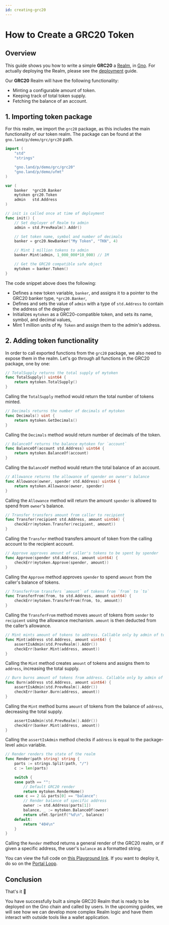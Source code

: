 ```yaml
---
id: creating-grc20
---
```


# How to Create a GRC20 Token
## Overview

This guide shows you how to write a simple **GRC20**
a [Realm](../concepts/realms.md), in [Gno](../concepts/gno-language.md). For actually deploying the Realm, please see the
[deployment](deploy.md) guide.

Our **GRC20** Realm will have the following functionality:

- Minting a configurable amount of token.
- Keeping track of total token supply.
- Fetching the balance of an account.

## 1. Importing token package
For this realm, we import the `grc20` package, as this includes
the main functionality of our token realm. The package can be found at the 
`gno.land/p/demo/grc/grc20` path.

[embedmd]:# (../assets/how-to-guides/creating-grc20/mytoken-1.gno go)
```go
import (
	"std"
	"strings"

	"gno.land/p/demo/grc/grc20"
	"gno.land/p/demo/ufmt"
)

var (
	banker  *grc20.Banker
	mytoken grc20.Token
	admin   std.Address
)

// init is called once at time of deployment
func init() {
	// Set deployer of Realm to admin
	admin = std.PrevRealm().Addr()

	// Set token name, symbol and number of decimals
	banker = grc20.NewBanker("My Token", "TKN", 4)

	// Mint 1 million tokens to admin
	banker.Mint(admin, 1_000_000*10_000) // 1M

	// Get the GRC20 compatible safe object
	mytoken = banker.Token()
}

```

The code snippet above does the following:
- Defines a new token variable, `banker`, and assigns it to a
pointer to the GRC20 banker type, `*grc20.Banker`,
- Defines and sets the value of `admin` with a type of `std.Address` to contain 
the address of the deployer
- Initializes `mytoken` as a GRC20-compatible token, and sets its name, symbol,
  and decimal values,
- Mint 1 million units of `My Token` and assign them to the admin's address.

## 2. Adding token functionality

In order to call exported functions from the `grc20` package, we also need to 
expose them in the realm. Let's go through all functions in the GRC20 package,
one by one:

[embedmd]:# (../assets/how-to-guides/creating-grc20/mytoken-2.gno go /.*TotalSupply/ /^}/)
```go
// TotalSupply returns the total supply of mytoken
func TotalSupply() uint64 {
	return mytoken.TotalSupply()
}
```
Calling the `TotalSupply` method would return the total number of tokens minted.

[embedmd]:# (../assets/how-to-guides/creating-grc20/mytoken-2.gno go /.*Decimals/ /^}/)
```go
// Decimals returns the number of decimals of mytoken
func Decimals() uint {
	return mytoken.GetDecimals()
}
```
Calling the `Decimals` method would return number of decimals of the token.

[embedmd]:# (../assets/how-to-guides/creating-grc20/mytoken-2.gno go /.*BalanceOf/ /^}/)
```go
// BalanceOf returns the balance mytoken for `account`
func BalanceOf(account std.Address) uint64 {
	return mytoken.BalanceOf(account)
}
```

Calling the `BalanceOf` method would return the total balance of an account.

[embedmd]:# (../assets/how-to-guides/creating-grc20/mytoken-2.gno go /.*Allowance/ /^}/)
```go
// Allowance returns the allowance of spender on owner's balance
func Allowance(owner, spender std.Address) uint64 {
	return mytoken.Allowance(owner, spender)
}
```
Calling the `Allowance` method will return the amount `spender` is allowed to
spend from `owner`'s balance.

[embedmd]:# (../assets/how-to-guides/creating-grc20/mytoken-2.gno go /.*Transfer/ /^}/)
```go
// Transfer transfers amount from caller to recipient
func Transfer(recipient std.Address, amount uint64) {
	checkErr(mytoken.Transfer(recipient, amount))
}
```
Calling the `Transfer` method transfers amount of token from the calling account
to the recipient account. 

[embedmd]:# (../assets/how-to-guides/creating-grc20/mytoken-2.gno go /.*Approve/ /^}/)
```go
// Approve approves amount of caller's tokens to be spent by spender
func Approve(spender std.Address, amount uint64) {
	checkErr(mytoken.Approve(spender, amount))
}
```
Calling the `Approve` method approves `spender` to spend `amount` from the caller's
balance of tokens.

[embedmd]:# (../assets/how-to-guides/creating-grc20/mytoken-2.gno go /.*TransferFrom/ /^}/)
```go
// TransferFrom transfers `amount` of tokens from `from` to `to`
func TransferFrom(from, to std.Address, amount uint64) {
	checkErr(mytoken.TransferFrom(from, to, amount))
}
```
Calling the `TransferFrom` method moves `amount` of tokens from `sender` to 
`recipient` using the allowance mechanism. `amount` is then deducted from the
caller’s allowance.

[embedmd]:# (../assets/how-to-guides/creating-grc20/mytoken-2.gno go /.*Mint/ /^}/)
```go
// Mint mints amount of tokens to address. Callable only by admin of token
func Mint(address std.Address, amount uint64) {
	assertIsAdmin(std.PrevRealm().Addr())
	checkErr(banker.Mint(address, amount))
}
```
Calling the `Mint` method creates `amount` of tokens and assigns them to `address`,
increasing the total supply.

[embedmd]:# (../assets/how-to-guides/creating-grc20/mytoken-2.gno go /.*Burn/ /^}/)
```go
// Burn burns amount of tokens from address. Callable only by admin of token
func Burn(address std.Address, amount uint64) {
	assertIsAdmin(std.PrevRealm().Addr())
	checkErr(banker.Burn(address, amount))
}
```
Calling the `Mint` method burns `amount` of tokens from the balance of `address`,
decreasing the total supply.

[embedmd]:# (../assets/how-to-guides/creating-grc20/mytoken-2.gno go /.*assertIsAdmin/ /^}/)
```go
	assertIsAdmin(std.PrevRealm().Addr())
	checkErr(banker.Mint(address, amount))
}
```
Calling the `assertIsAdmin` method checks if `address` is equal to the 
package-level `admin` variable. 

[embedmd]:# (../assets/how-to-guides/creating-grc20/mytoken-2.gno go /.*Render/ /^}/)
```go
// Render renders the state of the realm
func Render(path string) string {
	parts := strings.Split(path, "/")
	c := len(parts)

	switch {
	case path == "":
		// Default GRC20 render
		return mytoken.RenderHome()
	case c == 2 && parts[0] == "balance":
		// Render balance of specific address
		owner := std.Address(parts[1])
		balance, _ := mytoken.BalanceOf(owner)
		return ufmt.Sprintf("%d\n", balance)
	default:
		return "404\n"
	}
}
```
Calling the `Render` method returns a general render of the GRC20 realm, or
if given a specific address, the user's `balance` as a formatted string.

You can view the full code on [this Playground link](https://play.gno.land/p/RB_yIz9bAoB).
If you want to deploy it, do so on the [Portal Loop](../concepts/portal-loop.md).

## Conclusion
That's it 🎉

You have successfully built a simple GRC20 Realm that is ready to be deployed on the Gno chain and called by users.
In the upcoming guides, we will see how we can develop more complex Realm logic and have them interact with outside tools like a wallet application.
